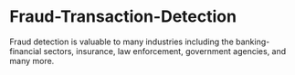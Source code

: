 # Fraud-Transaction-Detection
Fraud detection is valuable to many industries including the banking-financial sectors, insurance, law enforcement, government agencies, and many more.
